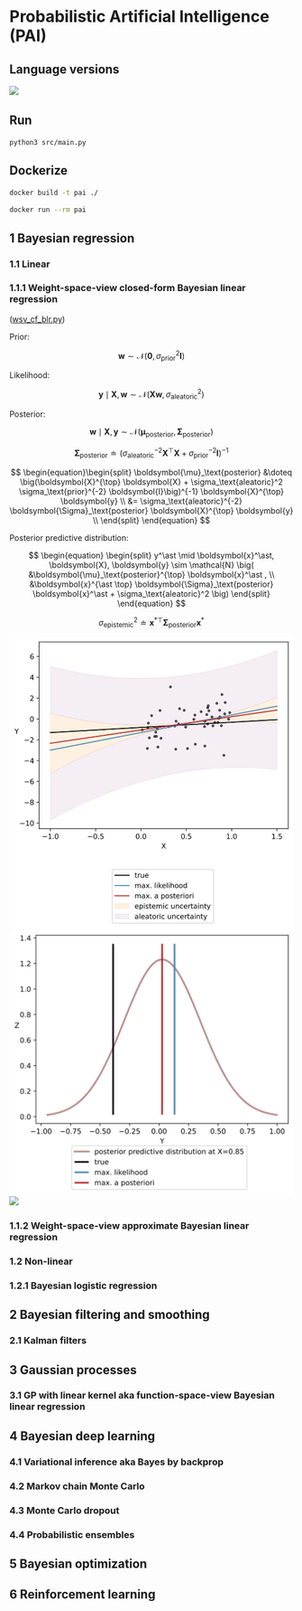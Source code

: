 # Probabilistic Artificial Intelligence (PAI)

## Language versions
[![](https://img.shields.io/badge/Python-3.11.1-4571A1)](https://www.python.org/downloads/release/python-3111/)

## Run

```zsh
python3 src/main.py
```

## Dockerize

```zsh
docker build -t pai ./
```

```zsh
docker run --rm pai
```

## 1 Bayesian regression

### 1.1 Linear

### 1.1.1 Weight-space-view closed-form Bayesian linear regression 

([wsv_cf_blr.py](src/bayesian_regression/linear/closed_form/wsv_cf_blr.py))

Prior: 

$$ \begin{equation} \boldsymbol{w} \sim \mathcal{N} \big( \mathbf{0}, \sigma_\text{prior}^2 \boldsymbol{I}  \big) \end{equation} $$

Likelihood: 

$$ \begin{equation} \boldsymbol{y} \mid \boldsymbol{X} , \boldsymbol{w} \sim \mathcal{N} \big( \boldsymbol{X} \boldsymbol{w}, \sigma_\text{aleatoric}^2 \big) \end{equation} $$

Posterior: 

$$ \begin{equation} \boldsymbol{w} \mid \boldsymbol{X}, \boldsymbol{y} \sim \mathcal{N} \big( \boldsymbol{\mu}_\text{posterior}, \boldsymbol{\Sigma}_\text{posterior} \big) \end{equation} $$

$$ \begin{equation} \boldsymbol{\Sigma}_\text{posterior} \doteq \big(\sigma_\text{aleatoric}^{-2} \boldsymbol{X}^{\top} \boldsymbol{X} + \sigma_\text{prior}^{-2} \boldsymbol{I}\big)^{-1} \end{equation} $$

$$ \begin{equation}\begin{split} 
\boldsymbol{\mu}_\text{posterior} &\doteq \big(\boldsymbol{X}^{\top} \boldsymbol{X} + \sigma_\text{aleatoric}^2 \sigma_\text{prior}^{-2} \boldsymbol{I}\big)^{-1} \boldsymbol{X}^{\top} \boldsymbol{y} \\ &= \sigma_\text{aleatoric}^{-2} \boldsymbol{\Sigma}_\text{posterior} \boldsymbol{X}^{\top} \boldsymbol{y} \\ 
\end{split} \end{equation} $$ 

Posterior predictive distribution:

$$ \begin{equation} \begin{split} y^\ast \mid \boldsymbol{x}^\ast, \boldsymbol{X}, \boldsymbol{y} \sim  \mathcal{N} \big( &\boldsymbol{\mu}_\text{posterior}^{\top} \boldsymbol{x}^\ast , \\ &\boldsymbol{x}^{\ast \top} \boldsymbol{\Sigma}_\text{posterior} \boldsymbol{x}^\ast + \sigma_\text{aleatoric}^2 \big) \end{split} \end{equation} $$

$$ \begin{equation} \sigma^2_\text{epistemic} \doteq \boldsymbol{x}^{\ast \top} \boldsymbol{\Sigma}_\text{posterior} \boldsymbol{x}^\ast \end{equation} $$

<img src="src/bayesian_regression/linear/closed_form/wsv_cf_blr.svg">

<img src="src/bayesian_regression/linear/closed_form/wsv_cf_blr_posterior_predictive_distribution_2D.svg">

<img src="src/bayesian_regression/linear/closed_form/wsv_cf_blr_posterior_predictive_distribution_3D.svg">

### 1.1.2 Weight-space-view approximate Bayesian linear regression

### 1.2 Non-linear

### 1.2.1 Bayesian logistic regression

## 2 Bayesian filtering and smoothing

### 2.1 Kalman filters

## 3 Gaussian processes

### 3.1 GP with linear kernel aka function-space-view Bayesian linear regression

## 4 Bayesian deep learning

### 4.1 Variational inference aka Bayes by backprop

### 4.2 Markov chain Monte Carlo

### 4.3 Monte Carlo dropout

### 4.4 Probabilistic ensembles

## 5 Bayesian optimization

## 6 Reinforcement learning